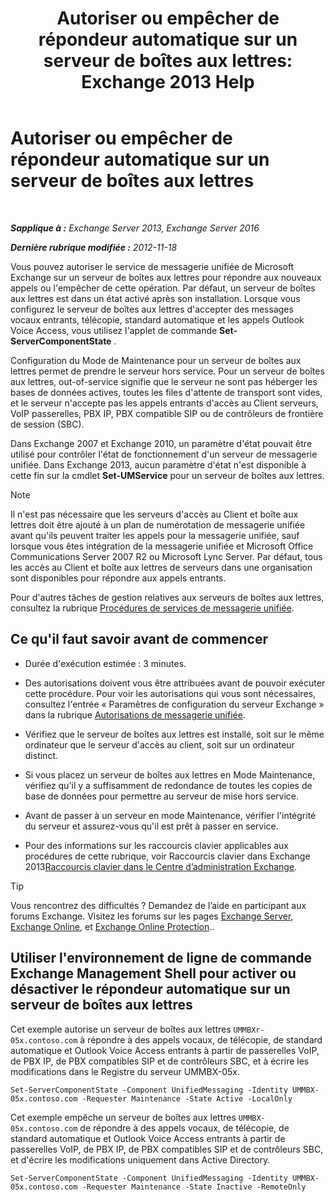 ﻿---
title: 'Autoriser ou empêcher de répondeur automatique sur un serveur de boîtes aux lettres: Exchange 2013 Help'
TOCTitle: Autoriser ou empêcher de répondeur automatique sur un serveur de boîtes aux lettres
ms:assetid: 4b860c09-6669-4e3d-b3dc-17b8018b3860
ms:mtpsurl: https://technet.microsoft.com/fr-fr/library/Aa997908(v=EXCHG.150)
ms:contentKeyID: 50555393
ms.date: 05/23/2018
mtps_version: v=EXCHG.150
ms.translationtype: MT
---

# Autoriser ou empêcher de répondeur automatique sur un serveur de boîtes aux lettres

 

_**Sapplique à :** Exchange Server 2013, Exchange Server 2016_

_**Dernière rubrique modifiée :** 2012-11-18_

Vous pouvez autoriser le service de messagerie unifiée de Microsoft Exchange sur un serveur de boîtes aux lettres pour répondre aux nouveaux appels ou l'empêcher de cette opération. Par défaut, un serveur de boîtes aux lettres est dans un état activé après son installation. Lorsque vous configurez le serveur de boîtes aux lettres d'accepter des messages vocaux entrants, télécopie, standard automatique et les appels Outlook Voice Access, vous utilisez l'applet de commande **Set-ServerComponentState** .

Configuration du Mode de Maintenance pour un serveur de boîtes aux lettres permet de prendre le serveur hors service. Pour un serveur de boîtes aux lettres, out-of-service signifie que le serveur ne sont pas héberger les bases de données actives, toutes les files d'attente de transport sont vides, et le serveur n'accepte pas les appels entrants d'accès au Client serveurs, VoIP passerelles, PBX IP, PBX compatible SIP ou de contrôleurs de frontière de session (SBC).

Dans Exchange 2007 et Exchange 2010, un paramètre d'état pouvait être utilisé pour contrôler l'état de fonctionnement d'un serveur de messagerie unifiée. Dans Exchange 2013, aucun paramètre d'état n'est disponible à cette fin sur la cmdlet **Set-UMService** pour un serveur de boîtes aux lettres.

> [!NOTE]
> Il n'est pas nécessaire que les serveurs d'accès au Client et boîte aux lettres doit être ajouté à un plan de numérotation de messagerie unifiée avant qu'ils peuvent traiter les appels pour la messagerie unifiée, sauf lorsque vous êtes intégration de la messagerie unifiée et Microsoft Office Communications Server 2007 R2 ou Microsoft Lync Server. Par défaut, tous les accès au Client et boîte aux lettres de serveurs dans une organisation sont disponibles pour répondre aux appels entrants.


Pour d'autres tâches de gestion relatives aux serveurs de boîtes aux lettres, consultez la rubrique [Procédures de services de messagerie unifiée](um-services-procedures-exchange-2013-help.md).

## Ce qu'il faut savoir avant de commencer

  - Durée d'exécution estimée : 3 minutes.

  - Des autorisations doivent vous être attribuées avant de pouvoir exécuter cette procédure. Pour voir les autorisations qui vous sont nécessaires, consultez l'entrée « Paramètres de configuration du serveur Exchange » dans la rubrique [Autorisations de messagerie unifiée](unified-messaging-permissions-exchange-2013-help.md).

  - Vérifiez que le serveur de boîtes aux lettres est installé, soit sur le même ordinateur que le serveur d'accès au client, soit sur un ordinateur distinct.

  - Si vous placez un serveur de boîtes aux lettres en Mode Maintenance, vérifiez qu'il y a suffisamment de redondance de toutes les copies de base de données pour permettre au serveur de mise hors service.

  - Avant de passer à un serveur en mode Maintenance, vérifier l'intégrité du serveur et assurez-vous qu'il est prêt à passer en service.

  - Pour des informations sur les raccourcis clavier applicables aux procédures de cette rubrique, voir Raccourcis clavier dans Exchange 2013[Raccourcis clavier dans le Centre d’administration Exchange](keyboard-shortcuts-in-the-exchange-admin-center-exchange-online-protection-help.md).

> [!TIP]
> Vous rencontrez des difficultés ? Demandez de l’aide en participant aux forums Exchange. Visitez les forums sur les pages <a href="https://go.microsoft.com/fwlink/p/?linkid=60612">Exchange Server</a>, <a href="https://go.microsoft.com/fwlink/p/?linkid=267542">Exchange Online</a>, et <a href="https://go.microsoft.com/fwlink/p/?linkid=285351">Exchange Online Protection</a>..


## Utiliser l'environnement de ligne de commande Exchange Management Shell pour activer ou désactiver le répondeur automatique sur un serveur de boîtes aux lettres

Cet exemple autorise un serveur de boîtes aux lettres `UMMBXr-05x.contoso.com` à répondre à des appels vocaux, de télécopie, de standard automatique et Outlook Voice Access entrants à partir de passerelles VoIP, de PBX IP, de PBX compatibles SIP et de contrôleurs SBC, et à écrire les modifications dans le Registre du serveur UMMBX-05x.

    Set-ServerComponentState -Component UnifiedMessaging -Identity UMMBX-05x.contoso.com -Requester Maintenance -State Active -LocalOnly

Cet exemple empêche un serveur de boîtes aux lettres `UMMBX-05x.contoso.com` de répondre à des appels vocaux, de télécopie, de standard automatique et Outlook Voice Access entrants à partir de passerelles VoIP, de PBX IP, de PBX compatibles SIP et de contrôleurs SBC, et d'écrire les modifications uniquement dans Active Directory.

    Set-ServerComponentState -Component UnifiedMessaging -Identity UMMBX-05x.contoso.com -Requester Maintenance -State Inactive -RemoteOnly

